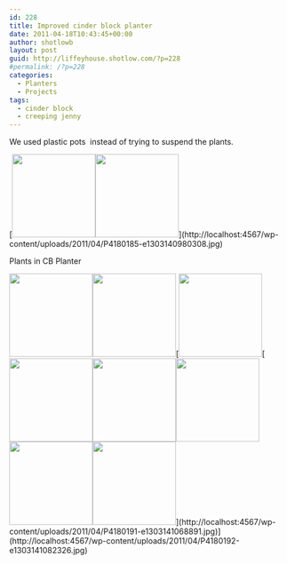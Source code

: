 ```yaml
---
id: 228
title: Improved cinder block planter
date: 2011-04-18T10:43:45+00:00
author: shotlowb
layout: post
guid: http://liffeyhouse.shotlow.com/?p=228
#permalink: /?p=228
categories:
  - Planters
  - Projects
tags:
  - cinder block
  - creeping jenny
---
```

We used plastic pots  instead of trying to suspend the plants.

[<img class="alignnone size-thumbnail wp-image-244" title="CB Planter" src="http://liffeyhouse.shotlow.com/wp-content/uploads/2011/04/P4180185-150x150.jpg" alt="" width="150" height="150" />[<img class="alignnone size-thumbnail wp-image-239" title="CB Planter" src="http://liffeyhouse.shotlow.com/wp-content/uploads/2011/04/P4180190-150x150.jpg" alt="" width="150" height="150" />](http://localhost:4567/wp-content/uploads/2011/04/P4180190-e1303141046126.jpg)](http://localhost:4567/wp-content/uploads/2011/04/P4180185-e1303140980308.jpg)

Plants in CB Planter

[<img class="alignnone size-thumbnail wp-image-235" title="CB Planter" src="http://liffeyhouse.shotlow.com/wp-content/uploads/2011/04/P4180194-150x150.jpg" alt="" width="150" height="150" />](http://localhost:4567/wp-content/uploads/2011/04/P4180194-e1303141116856.jpg)[<img class="alignnone size-thumbnail wp-image-236" title="CB Planter" src="http://liffeyhouse.shotlow.com/wp-content/uploads/2011/04/P4180193-150x150.jpg" alt="" width="150" height="150" />](http://localhost:4567/wp-content/uploads/2011/04/P4180193-e1303141097447.jpg)[<img class="alignnone size-thumbnail wp-image-237" title="CB Planter" src="http://liffeyhouse.shotlow.com/wp-content/uploads/2011/04/P4180192-150x150.jpg" alt="" width="150" height="150" />[<img class="alignnone size-thumbnail wp-image-238" title="CB Planter - Creeping Jenny" src="http://liffeyhouse.shotlow.com/wp-content/uploads/2011/04/P4180191-150x150.jpg" alt="" width="150" height="150" />[<img class="alignnone size-thumbnail wp-image-240" title="CB Planter - Creeping Jenny" src="http://liffeyhouse.shotlow.com/wp-content/uploads/2011/04/P4180189-150x150.jpg" alt="" width="150" height="150" />](http://localhost:4567/wp-content/uploads/2011/04/P4180189-e1303141031681.jpg)[<img class="alignnone size-thumbnail wp-image-241" title="CB Planter" src="http://liffeyhouse.shotlow.com/wp-content/uploads/2011/04/P4180188-150x150.jpg" alt="" width="150" height="150" />](http://localhost:4567/wp-content/uploads/2011/04/P4180188-e1303141015627.jpg)[<img class="alignnone size-thumbnail wp-image-242" title="CB Planter" src="http://liffeyhouse.shotlow.com/wp-content/uploads/2011/04/P4180187-150x150.jpg" alt="" width="150" height="150" />](http://localhost:4567/wp-content/uploads/2011/04/P4180187-e1303141003503.jpg)[<img class="alignnone size-thumbnail wp-image-243" title="CB Planter" src="http://liffeyhouse.shotlow.com/wp-content/uploads/2011/04/P4180186-150x150.jpg" alt="" width="150" height="150" />](http://localhost:4567/wp-content/uploads/2011/04/P4180186-e1303140990964.jpg)](http://localhost:4567/wp-content/uploads/2011/04/P4180191-e1303141068891.jpg)](http://localhost:4567/wp-content/uploads/2011/04/P4180192-e1303141082326.jpg)
